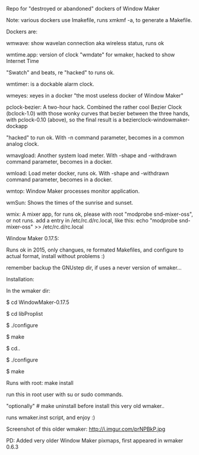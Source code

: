 Repo for "destroyed or abandoned" dockers of Window Maker

Note: various dockers use Imakefile, runs xmkmf -a, to generate a Makefile.

Dockers are:

wmwave: show wavelan connection aka wireless status, runs ok

wmtime.app: version of clock "wmdate" for wmaker, hacked to show Internet Time

"Swatch" and beats, re "hacked" to runs ok.

wmtimer: is a dockable alarm clock.

wmeyes: xeyes in a docker "the most useless docker of Window Maker"

pclock-bezier: A two-hour hack. Combined the rather cool Bezier Clock (bclock-1.0) with those wonky curves that bezier between the three hands, with pclock-0.10 (above), so the final result is a bezierclock-windowmaker-dockapp

"hacked" to run ok. With -n command parameter, becomes in a common analog clock.

wmavgload: Another system load meter. With -shape and -withdrawn command parameter, becomes in a docker.

wmload: Load meter docker, runs ok. With -shape and -withdrawn command parameter, becomes in a docker.

wmtop: Window Maker processes monitor application.

wmSun: Shows the times of the sunrise and sunset.

wmix: A mixer app, for runs ok, please with root "modprobe snd-mixer-oss", or not runs. add a entry in /etc/rc.d/rc.local, like this: echo "modprobe snd-mixer-oss" >> /etc/rc.d/rc.local

Window Maker 0.17.5:

Runs ok in 2015, only changues, re formated Makefiles, and configure to actual format, install without problems :)

remember backup the GNUstep dir, if uses a never version of wmaker...

Installation:

In the wmaker dir:

$ cd WindowMaker-0.17.5

$ cd libProplist

$ ./configure

$ make

$ cd..

$ ./configure

$ make

Runs with root: make install 

run this in root user with su or sudo commands.

"optionally" # make uninstall before install this very old wmaker..

runs wmaker.inst script, and enjoy :)

Screenshot of this older wmaker: http://i.imgur.com/prNPBkP.jpg

PD: Added very older Window Maker pixmaps, first appeared in wmaker 0.6.3